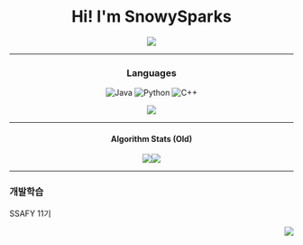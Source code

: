 <div align="center"> 
  
 # Hi! I'm SnowySparks

 <img src="https://capsule-render.vercel.app/api?type=waving&color=gradient&height=180&text=SnowySparks&animation=fadeIn&fontColor=000000&fontSize=70" />

 ---
###  Languages
![Java](https://img.shields.io/badge/Java-007396.svg?&style=for-the-badge&logo=Java&logoColor=white)
![Python](https://img.shields.io/badge/Python-3776AB.svg?&style=for-the-badge&logo=Python&logoColor=white)
![C++](https://img.shields.io/badge/C++-3DDC84.svg?&style=for-the-badge&logo=C%2B%2B&logoColor=white)

<img src="https://github-readme-stats.vercel.app/api/top-langs/?username=SnowySparks&layout=compact&bg_color=180,000000,&title_color=000000&text_color=000000"/>

---
#### Algorithm Stats (Old)
<img src ="http://mazassumnida.wtf/api/generate_badge?boj=rain_detals"/><img src="http://mazandi.herokuapp.com/api?handle=rain_detals&theme=dark"/>

---
<div align="left"> 
  
### 개발학습
SSAFY 11기

</div>

<div align="right"> 

<a href="https://hits.seeyoufarm.com"><img src="https://hits.seeyoufarm.com/api/count/incr/badge.svg?url=https%3A%2F%2Fgithub.com%2FSnowySparks%2FSnowyspark&count_bg=%236E99ED&title_bg=%23F250FF&icon=&icon_color=%23DD6666&title=Today&edge_flat=false"/></a>
 
</div>


</div>
